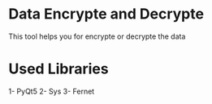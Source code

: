 # Data Encrypte and Decrypte
This tool helps you for encrypte or decrypte the data
# Used Libraries 
1- PyQt5
2- Sys
3- Fernet
